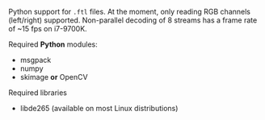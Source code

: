 Python support for `.ftl` files. At the moment, only reading RGB channels
(left/right) supported. Non-parallel decoding of 8 streams has a frame rate
of ~15 fps on i7-9700K.

Required **Python** modules:

 * msgpack 
 * numpy
 * skimage **or** OpenCV 

Required libraries

 * libde265 (available on most Linux distributions)
